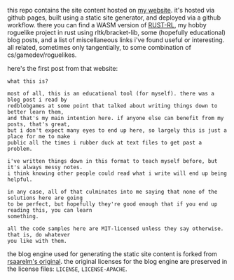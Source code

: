 this repo contains the site content hosted on [my website](https://llyw.co.uk/). it's hosted via github pages, built using a static site generator, and deployed via a github workflow. there you can find a WASM version of [RUST-RL](https://github.com/Llywelwyn/rust-rl), my hobby roguelike project in rust using rltk/bracket-lib, some (hopefully educational) blog posts, and a list of miscellaneous links i've found useful or interesting. all related, sometimes only tangentially, to some combination of cs/gamedev/roguelikes.

here's the first post from that website:

```
what this is?

most of all, this is an educational tool (for myself). there was a blog post i read by
redblobgames at some point that talked about writing things down to better learn them,
and that's my main intention here. if anyone else can benefit from my posts, that's great,
but i don't expect many eyes to end up here, so largely this is just a place for me to make
public all the times i rubber duck at text files to get past a problem.

i've written things down in this format to teach myself before, but it's always messy notes.
i think knowing other people could read what i write will end up being helpful.

in any case, all of that culminates into me saying that none of the solutions here are going
to be perfect, but hopefully they're good enough that if you end up reading this, you can learn
something.

all the code samples here are MIT-licensed unless they say otherwise. that is, do whatever 
you like with them.
```

the blog engine used for generating the static site content is forked from [rsaarelm's original](https://github.com/rsaarelm/rsaarelm.github.io). the original licenses for the blog engine are preserved in the license files: `LICENSE`, `LICENSE-APACHE`.
